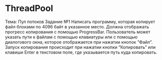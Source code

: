 # ThreadPool
Тема: Пул потоков
Задание №1
Написать программу, которая копирует файл блоками по 4096
байт в указанное место. Должна отображать прогресс копирования с помощью ProgressBar. Пользователь может указать пути
к файлам с помощью клавиатуры или с помощью диалогового
окна, которое отображается при нажатии кнопок “Файл”. Запуск
копирования происходит при нажатии кнопки “Копировать” или
клавиши Enter в текстовом поле, где указывается путь куда копировать.

